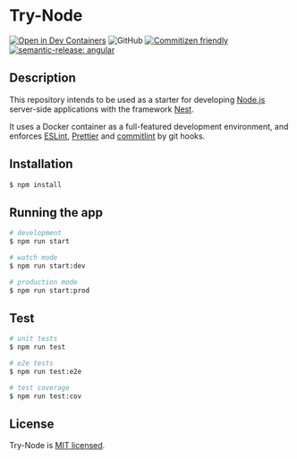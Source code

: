 # Try-Node

[![Open in Dev Containers](https://img.shields.io/static/v1?label=Dev%20Containers&message=Open&color=blue&logo=visualstudiocode)](https://vscode.dev/redirect?url=vscode://ms-vscode-remote.remote-containers/cloneInVolume?url=https://github.com/chiayungluk/try-node)
![GitHub](https://img.shields.io/github/license/chiayungluk/try-node)
[![Commitizen friendly](https://img.shields.io/badge/commitizen-friendly-brightgreen.svg)](http://commitizen.github.io/cz-cli/)
[![semantic-release: angular](https://img.shields.io/badge/semantic--release-angular-e10079?logo=semantic-release)](https://github.com/semantic-release/semantic-release)


## Description

This repository intends to be used as a starter for developing
<a href="http://nodejs.org" target="_blank">Node.js</a> server-side applications with the framework [Nest](https://nestjs.com).

It uses a Docker container as a full-featured development environment, and enforces
<a href="https://eslint.org" target="_blank">ESLint</a>,
<a href="https://eslint.org" target="_blank">Prettier</a> and
<a href="https://commitlint.js.org/#/" target="_blank">commitlint</a> by git hooks.

## Installation

```bash
$ npm install
```

## Running the app

```bash
# development
$ npm run start

# watch mode
$ npm run start:dev

# production mode
$ npm run start:prod
```

## Test

```bash
# unit tests
$ npm run test

# e2e tests
$ npm run test:e2e

# test coverage
$ npm run test:cov
```

## License

Try-Node is [MIT licensed](LICENSE).
